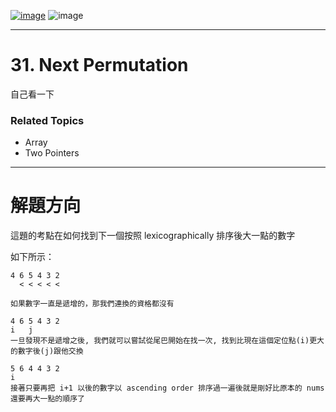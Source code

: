 [![image](https://img.shields.io/badge/Leetcode-Link-blue?logo=leetcode)](https://leetcode.com/problems/next-permutation/description/)
![image](https://img.shields.io/badge/Difficulty-Medium-yellow)

---

# 31. Next Permutation

自己看一下

### Related Topics

- Array
- Two Pointers
  
---

# 解題方向

這題的考點在如何找到下一個按照 lexicographically 排序後大一點的數字

如下所示：

```
4 6 5 4 3 2
  < < < < <

如果數字一直是遞增的，那我們連換的資格都沒有

4 6 5 4 3 2
i   j
一旦發現不是遞增之後, 我們就可以嘗試從尾巴開始在找一次, 找到比現在這個定位點(i)更大的數字後(j)跟他交換

5 6 4 4 3 2
i
接著只要再把 i+1 以後的數字以 ascending order 排序過一遍後就是剛好比原本的 nums 還要再大一點的順序了
```